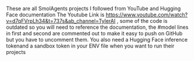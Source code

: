 These are all SmolAgents projects I followed from YouTube and Hugging Face documentation  The Youtube Link is https://www.youtube.com/watch?v=d7qFVrpLh34&t=737s&ab_channel=TylerAI , some of the code is outdated so you will need to reference the documentation, the #model lines in first and second are commented out to make it easy to push on GitHub but you have to uncomment them. You also need a Hugging Face inference tokenand a sandbox token in your ENV file when you want to run their projects
